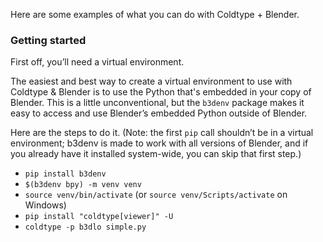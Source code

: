 Here are some examples of what you can do with Coldtype + Blender.

### Getting started

First off, you’ll need a virtual environment.

The easiest and best way to create a virtual environment to use with Coldtype & Blender is to use the Python that's embedded in your copy of Blender. This is a little unconventional, but the `b3denv` package makes it easy to access and use Blender’s embedded Python outside of Blender.

Here are the steps to do it. (Note: the first `pip` call shouldn’t be in a virtual environment; b3denv is made to work with all versions of Blender, and if you already have it installed system-wide, you can skip that first step.)

- `pip install b3denv`
- `$(b3denv bpy) -m venv venv`
- `source venv/bin/activate` (or `source venv/Scripts/activate` on Windows)
- `pip install "coldtype[viewer]" -U`
- `coldtype -p b3dlo simple.py`